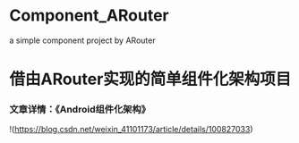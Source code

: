 # Component_ARouter
a simple component project by ARouter
# 借由ARouter实现的简单组件化架构项目
### 文章详情：《Android组件化架构》
!(https://blog.csdn.net/weixin_41101173/article/details/100827033)
